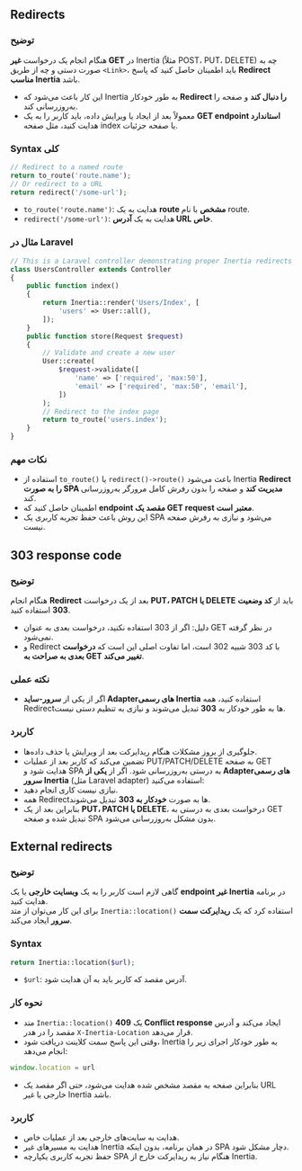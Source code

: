 ## Redirects
### توضیح
هنگام انجام یک درخواست **غیر GET** در Inertia (مثلاً POST، PUT، DELETE) چه به صورت دستی و چه از طریق `<Link>`، باید اطمینان حاصل کنید که پاسخ **Redirect مناسب Inertia** باشد.
- این کار باعث می‌شود که Inertia به طور خودکار **Redirect را دنبال کند** و صفحه را به‌روزرسانی کند.
- معمولاً بعد از ایجاد یا ویرایش داده، باید کاربر را به یک **GET endpoint استاندارد** هدایت کنید، مثل صفحه index یا صفحه جزئیات.
### Syntax کلی
```php
// Redirect to a named route
return to_route('route.name');
// Or redirect to a URL
return redirect('/some-url');
```
- `to_route('route.name')`: هدایت به یک **route مشخص** با نام route.
- `redirect('/some-url')`: هدایت به یک **آدرس URL خاص**.
### مثال در Laravel
```php
// This is a Laravel controller demonstrating proper Inertia redirects
class UsersController extends Controller
{
    public function index()
    {
        return Inertia::render('Users/Index', [
            'users' => User::all(),
        ]);
    }
    public function store(Request $request)
    {
        // Validate and create a new user
        User::create(
            $request->validate([
                'name' => ['required', 'max:50'],
                'email' => ['required', 'max:50', 'email'],
            ])
        );
        // Redirect to the index page
        return to_route('users.index');
    }
}
```
### نکات مهم
- استفاده از `to_route()` یا `redirect()->route()` باعث می‌شود Inertia **Redirect را به صورت SPA مدیریت کند** و صفحه را بدون رفرش کامل مرورگر به‌روزرسانی کند.
- اطمینان حاصل کنید که **endpoint مقصد یک GET request معتبر است**.
- این روش باعث حفظ تجربه کاربری یک SPA می‌شود و نیازی به رفرش صفحه نیست.
## 303 response code
### توضیح
هنگام انجام **Redirect** بعد از یک درخواست **PUT، PATCH یا DELETE** باید از **کد وضعیت 303** استفاده کنید.
- دلیل: اگر از 303 استفاده نکنید، درخواست بعدی به عنوان GET در نظر گرفته نمی‌شود.
- و Redirect با کد 303 شبیه 302 است، اما تفاوت اصلی این است که **درخواست بعدی به صراحت به GET تغییر می‌کند**.
### نکته عملی
- اگر از یکی از **سرور-ساید Adapterهای رسمی Inertia** استفاده کنید، همه Redirectها به طور خودکار به **303** تبدیل می‌شوند و نیازی به تنظیم دستی نیست.
### کاربرد
- جلوگیری از بروز مشکلات هنگام ریدایرکت بعد از ویرایش یا حذف داده‌ها.
- تضمین می‌کند که کاربر بعد از عملیات PUT/PATCH/DELETE به صفحه GET هدایت شود و SPA به درستی به‌روزرسانی شود.
اگر از **یکی از Adapterهای رسمی سرور Inertia** (مثل Laravel adapter) استفاده می‌کنید:
- نیازی نیست کاری انجام دهید.
- همه Redirectها به صورت **خودکار به 303** تبدیل می‌شوند.
- بنابراین بعد از یک **PUT، PATCH یا DELETE**، درخواست بعدی به درستی به GET تبدیل شده و صفحه SPA بدون مشکل به‌روزرسانی می‌شود.
## External redirects
### توضیح
گاهی لازم است کاربر را به یک **وبسایت خارجی** یا یک **endpoint غیر Inertia** در برنامه هدایت کنید.  
برای این کار می‌توان از متد `Inertia::location()` استفاده کرد که یک **ریدایرکت سمت سرور** ایجاد می‌کند.
### Syntax
```php
return Inertia::location($url);
```
- `$url`: آدرس مقصد که کاربر باید به آن هدایت شود.
### نحوه کار
- متد `Inertia::location()` یک **409 Conflict response** ایجاد می‌کند و آدرس مقصد را در هدر `X-Inertia-Location` قرار می‌دهد.
- وقتی این پاسخ سمت کلاینت دریافت شود، Inertia به طور خودکار اجرای زیر را انجام می‌دهد:
```js
window.location = url
```
- بنابراین صفحه به مقصد مشخص شده هدایت می‌شود، حتی اگر مقصد یک URL خارجی یا غیر Inertia باشد.
### کاربرد
- هدایت به سایت‌های خارجی بعد از عملیات خاص.
- هدایت به مسیرهای غیر Inertia در همان برنامه، بدون اینکه SPA دچار مشکل شود.
- حفظ تجربه کاربری یکپارچه SPA هنگام نیاز به ریدایرکت خارج از Inertia.